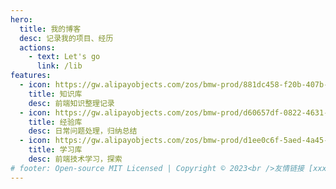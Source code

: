 ```yaml
---
hero:
  title: 我的博客
  desc: 记录我的项目、经历
  actions:
    - text: Let's go
      link: /lib
features:
  - icon: https://gw.alipayobjects.com/zos/bmw-prod/881dc458-f20b-407b-947a-95104b5ec82b/k79dm8ih_w144_h144.png
    title: 知识库
    desc: 前端知识整理记录
  - icon: https://gw.alipayobjects.com/zos/bmw-prod/d60657df-0822-4631-9d7c-e7a869c2f21c/k79dmz3q_w126_h126.png
    title: 经验库
    desc: 日常问题处理，归纳总结
  - icon: https://gw.alipayobjects.com/zos/bmw-prod/d1ee0c6f-5aed-4a45-a507-339a4bfe076c/k7bjsocq_w144_h144.png
    title: 学习库
    desc: 前端技术学习，探索
# footer: Open-source MIT Licensed | Copyright © 2023<br />友情链接 [xxxxx | xxxxx](http://xxxxx.cn)  ---  [DooringX | 搭建框架](http://x.xxxx.cn)
---
```

